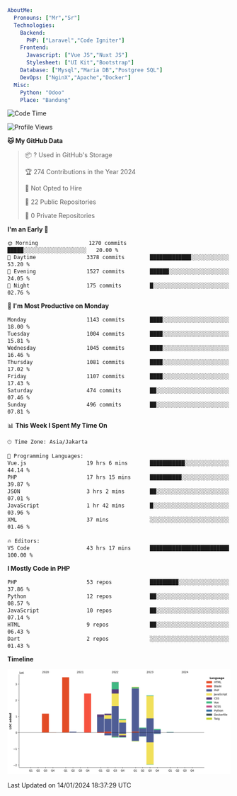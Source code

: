 ```yaml
AboutMe:
  Pronouns: ["Mr","Sr"]
  Technologies:
    Backend:
      PHP: ["Laravel","Code Igniter"]
    Frontend:
      Javascript: ["Vue JS","Nuxt JS"]
      Stylesheet: ["UI Kit","Bootstrap"]
    Database: ["Mysql","Maria DB","Postgree SQL"]
    DevOps: ["NginX","Apache","Docker"]
  Misc:
    Python: "Odoo"
    Place: "Bandung"
```

<!--START_SECTION:waka-->
![Code Time](http://img.shields.io/badge/Code%20Time-1%2C072%20hrs%2042%20mins-blue)

![Profile Views](http://img.shields.io/badge/Profile%20Views-0-blue)

**🐱 My GitHub Data** 

> 📦 ? Used in GitHub's Storage 
 > 
> 🏆 274 Contributions in the Year 2024
 > 
> 🚫 Not Opted to Hire
 > 
> 📜 22 Public Repositories 
 > 
> 🔑 0 Private Repositories 
 > 
**I'm an Early 🐤** 

```text
🌞 Morning                1270 commits        █████░░░░░░░░░░░░░░░░░░░░   20.00 % 
🌆 Daytime                3378 commits        █████████████░░░░░░░░░░░░   53.20 % 
🌃 Evening                1527 commits        ██████░░░░░░░░░░░░░░░░░░░   24.05 % 
🌙 Night                  175 commits         █░░░░░░░░░░░░░░░░░░░░░░░░   02.76 % 
```
📅 **I'm Most Productive on Monday** 

```text
Monday                   1143 commits        ████░░░░░░░░░░░░░░░░░░░░░   18.00 % 
Tuesday                  1004 commits        ████░░░░░░░░░░░░░░░░░░░░░   15.81 % 
Wednesday                1045 commits        ████░░░░░░░░░░░░░░░░░░░░░   16.46 % 
Thursday                 1081 commits        ████░░░░░░░░░░░░░░░░░░░░░   17.02 % 
Friday                   1107 commits        ████░░░░░░░░░░░░░░░░░░░░░   17.43 % 
Saturday                 474 commits         ██░░░░░░░░░░░░░░░░░░░░░░░   07.46 % 
Sunday                   496 commits         ██░░░░░░░░░░░░░░░░░░░░░░░   07.81 % 
```


📊 **This Week I Spent My Time On** 

```text
🕑︎ Time Zone: Asia/Jakarta

💬 Programming Languages: 
Vue.js                   19 hrs 6 mins       ███████████░░░░░░░░░░░░░░   44.14 % 
PHP                      17 hrs 15 mins      ██████████░░░░░░░░░░░░░░░   39.87 % 
JSON                     3 hrs 2 mins        ██░░░░░░░░░░░░░░░░░░░░░░░   07.01 % 
JavaScript               1 hr 42 mins        █░░░░░░░░░░░░░░░░░░░░░░░░   03.96 % 
XML                      37 mins             ░░░░░░░░░░░░░░░░░░░░░░░░░   01.46 % 

🔥 Editors: 
VS Code                  43 hrs 17 mins      █████████████████████████   100.00 % 
```

**I Mostly Code in PHP** 

```text
PHP                      53 repos            █████████░░░░░░░░░░░░░░░░   37.86 % 
Python                   12 repos            ██░░░░░░░░░░░░░░░░░░░░░░░   08.57 % 
JavaScript               10 repos            ██░░░░░░░░░░░░░░░░░░░░░░░   07.14 % 
HTML                     9 repos             ██░░░░░░░░░░░░░░░░░░░░░░░   06.43 % 
Dart                     2 repos             ░░░░░░░░░░░░░░░░░░░░░░░░░   01.43 % 
```



**Timeline**

![Lines of Code chart](https://raw.githubusercontent.com/vheins/vheins/main/assets/bar_graph.png)


 Last Updated on 14/01/2024 18:37:29 UTC
<!--END_SECTION:waka-->
